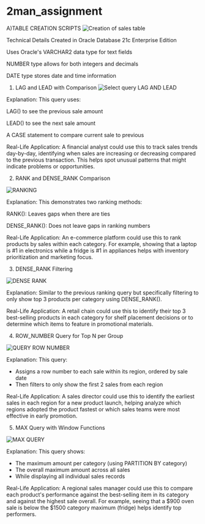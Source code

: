 # 2man_assignment

A)TABLE CREATION SCRIPTS
![Creation of sales table](https://github.com/user-attachments/assets/0210790c-1986-4ca4-9a40-f5cf50277cec)

Technical Details
Created in Oracle Database 21c Enterprise Edition

Uses Oracle's VARCHAR2 data type for text fields

NUMBER type allows for both integers and decimals

DATE type stores date and time information




1. LAG and LEAD with Comparison
![Select query LAG AND LEAD ](https://github.com/user-attachments/assets/25795934-5c05-494f-aa21-350c92c15df3)

Explanation: This query uses:

LAG() to see the previous sale amount

LEAD() to see the next sale amount

A CASE statement to compare current sale to previous

Real-Life Application: A financial analyst could use this to track sales trends day-by-day, identifying when sales are increasing or decreasing compared to the previous transaction. This helps spot unusual patterns that might indicate problems or opportunities.

2. RANK and DENSE_RANK Comparison

![RANKING](https://github.com/user-attachments/assets/75172c4c-b0ee-409a-a9ad-8c58a8ecbe81)

Explanation: This demonstrates two ranking methods:

RANK(): Leaves gaps when there are ties

DENSE_RANK(): Does not leave gaps in ranking numbers

Real-Life Application: An e-commerce platform could use this to rank products by sales within each category. For example, showing that a laptop is #1 in electronics while a fridge is #1 in appliances helps with inventory prioritization and marketing focus.

3. DENSE_RANK Filtering
   
![DENSE RANK](https://github.com/user-attachments/assets/f7e578a1-5244-4e9f-9fb3-2c2633d57a01)

Explanation: Similar to the previous ranking query but specifically filtering to only show top 3 products per category using DENSE_RANK().

Real-Life Application: A retail chain could use this to identify their top 3 best-selling products in each category for shelf placement decisions or to determine which items to feature in promotional materials.

4. ROW_NUMBER Query for Top N per Group
   
![QUERY ROW NUMBER](https://github.com/user-attachments/assets/a5f029b4-eae4-486b-b569-9403712d48e6)

Explanation: This query:
- Assigns a row number to each sale within its region, ordered by sale date
- Then filters to only show the first 2 sales from each region

Real-Life Application: A sales director could use this to identify the earliest sales in each region for a new product launch, helping analyze which regions adopted the product fastest or which sales teams were most effective in early promotion.


5. MAX Query with Window Functions

![MAX QUERY](https://github.com/user-attachments/assets/f79ecc92-91e4-4f93-9d0d-7a07c2ed48d8)

Explanation: This query shows:
- The maximum amount per category (using PARTITION BY category)
- The overall maximum amount across all sales
- While displaying all individual sales records

Real-Life Application: A regional sales manager could use this to compare each product's performance against the best-selling item in its category and against the highest sale overall. For example, seeing that a $900 oven sale is below the $1500 category maximum (fridge) helps identify top performers.

